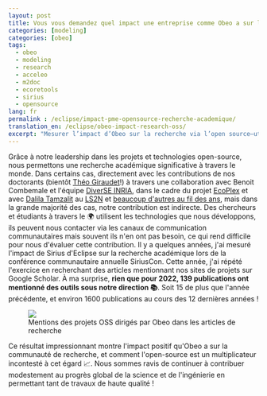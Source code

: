 ```yaml
--- 
layout: post 
title: Vous vous demandez quel impact une entreprise comme Obeo a sur la recherche ? 
categories: [modeling] 
categories: [obeo] 
tags:
  - obeo
  - modeling
  - research
  - acceleo
  - m2doc
  - ecoretools
  - sirius
  - opensource
lang: fr
permalink : /eclipse/impact-pme-opensource-recherche-academique/
translation_en: /eclipse/obeo-impact-research-oss/
excerpt: "Mesurer l’impact d’Obeo sur la recherche via l’open source—utile aux chercheurs, partenaires et responsables OSS—pour montrer pourquoi le modèle accélère la science dès maintenant."
---
```



Grâce à notre leadership dans les projets et technologies open-source, nous permettons une recherche académique significative à travers le monde. Dans certains cas, directement avec les contributions de nos doctorants (bientôt [Théo Giraudet](https://www.linkedin.com/in/th%C3%A9o-giraudet/)!) à travers une collaboration avec Benoit Combemale et l'équipe [DiverSE INRIA](https://www.diverse-team.fr/), dans le cadre du projet [EcoPlex](https://www.ecoplex.fr/) et avec [Dalila Tamzalit](https://www.linkedin.com/in/dalila-tamzalit-3807375/) au [LS2N](https://www.ls2n.fr/) et [beaucoup d'autres au fil des ans](https://cedric.brun.io/talks/), mais dans la grande majorité des cas, notre contribution est indirecte. Des chercheurs et étudiants à travers le 🌍 utilisent les technologies que nous développons, ils peuvent nous contacter via les canaux de communication communautaires mais souvent ils n'en ont pas besoin, ce qui rend difficile pour nous d'évaluer cette contribution. Il y a quelques années, j'ai mesuré l'impact de Sirius d'Eclipse sur la recherche académique lors de la conférence communautaire annuelle SiriusCon. Cette année, j'ai répété l'exercice en recherchant des articles mentionnant nos sites de projets sur Google Scholar. À ma surprise, **rien que pour 2022, 139 publications ont mentionné des outils sous notre direction 📚**. Soit 15 de plus que l'année précédente, et environ 1600 publications au cours des 12 dernières années !

<figure> 
<a href="{{ site.url }}/images/blog/2023/Obeo_Impact_Research_2022.png"><img src="{{ site.url }}/images/blog/2023/Obeo_Impact_Research_2022.png"></a> 
<figcaption>Mentions des projets OSS dirigés par Obeo dans les articles de recherche</figcaption> 
</figure>

Ce résultat impressionnant montre l'impact positif qu'Obeo a sur la communauté de recherche, et comment l'open-source est un multiplicateur incontesté à cet égard 📈. Nous sommes ravis de continuer à contribuer modestement au progrès global de la science et de l'ingénierie en permettant tant de travaux de haute qualité !
```

